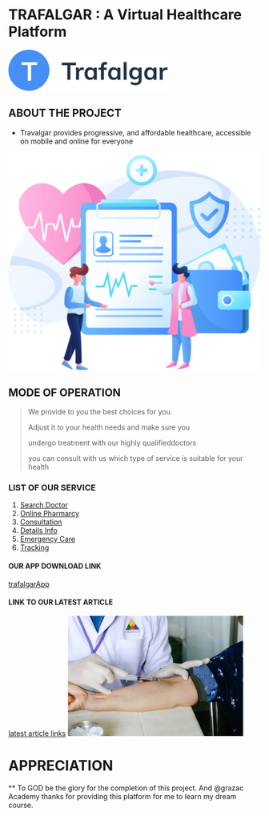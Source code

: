 
# TRAFALGAR : A Virtual Healthcare Platform

![TRAFALGARLOGO](/Asset/Logo.svg)

## ABOUT THE PROJECT

- Travalgar provides progressive, and affordable healthcare,
accessible on mobile and online for everyone

![hero](/Asset/Hero-Pics.svg)

## MODE OF OPERATION

> We provide to you the best choices for you.
>
> Adjust it to your health needs and make sure you
>
> undergo treatment with our highly qualifieddoctors
>
> you can consult with us which type of service is suitable for your health

### LIST OF OUR SERVICE

1. [Search Doctor](#list-of-our-service)
2. [Online Pharmarcy](#list-of-our-service)
3. [Consultation](#list-of-our-service)
4. [Details Info](#list-of-our-service)
5. [Emergency Care](#list-of-our-service)
6. [Tracking](#list-of-our-service)

#### OUR APP DOWNLOAD LINK

[trafalgarApp](#our-app-download-link)

#### LINK TO OUR LATEST ARTICLE

[latest article links](#link-to-our-latest-article)
[![latest](/Asset/Imunization.jpg)](#link-to-our-latest-article)

# APPRECIATION

** To GOD be the glory for the completion of this project. And @grazac Academy thanks for providing this platform for me to learn my dream course.
